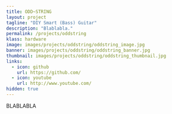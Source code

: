 ```yaml
---
title: ODD~STRING
layout: project
tagline: "DIY Smart (Bass) Guitar"
description: "Blablabla."
permalink: /projects/oddstring
klass: hardware
image: images/projects/oddstring/oddstring_image.jpg
banner: images/projects/oddstring/oddstring_banner.jpg
thumbnail: images/projects/oddstring/oddstring_thumbnail.jpg
links:
  - icon: github
    url: https://github.com/
  - icon: youtube
    url: http://www.youtube.com/
hidden: true
---
```


BLABLABLA